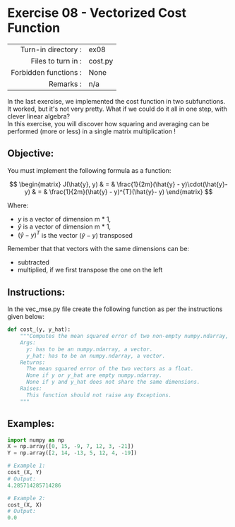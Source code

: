 # Exercise 08 - Vectorized Cost Function

|                         |                    |
| -----------------------:| ------------------ |
|   Turn-in directory :   |  ex08              |
|   Files to turn in :    |  cost.py           |
|   Forbidden functions : |  None              |
|   Remarks :             |  n/a               |

In the last exercise, we implemented the cost function in two subfunctions. It worked, but it's not very pretty. What if we could do it all in one step, with clever linear algebra?  
In this exercise, you will discover how squaring and averaging can be performed (more or less) in a single matrix multiplication !

## Objective:
You must implement the following formula as a function:  

$$
\begin{matrix}
J(\hat{y}, y) & = &  \frac{1}{2m}(\hat{y} - y)\cdot(\hat{y}- y) & = & \frac{1}{2m}(\hat{y} - y)^{T}(\hat{y}- y)
\end{matrix}
$$  


Where:
- $y$ is a vector of dimension m * 1,
- $\hat{y}$ is a vector of dimension m * 1,
- $(\hat{y} - y)^{T}$ is the vector $(\hat{y} - y)$ transposed

Remember that that vectors with the same dimensions can be:
- subtracted
- multiplied, if we first transpose the one on the left


## Instructions:
In the vec_mse.py file create the following function as per the instructions given below:
```python
def cost_(y, y_hat):
    """Computes the mean squared error of two non-empty numpy.ndarray, without any for loop. The two arrays must have the same dimensions.
    Args:
      y: has to be an numpy.ndarray, a vector.
      y_hat: has to be an numpy.ndarray, a vector.
    Returns:
      The mean squared error of the two vectors as a float.
      None if y or y_hat are empty numpy.ndarray.
      None if y and y_hat does not share the same dimensions.
    Raises:
      This function should not raise any Exceptions.
    """
```

## Examples:
```python
import numpy as np
X = np.array([0, 15, -9, 7, 12, 3, -21])
Y = np.array([2, 14, -13, 5, 12, 4, -19])

# Example 1:
cost_(X, Y)
# Output:
4.285714285714286

# Example 2:
cost_(X, X)
# Output:
0.0
```